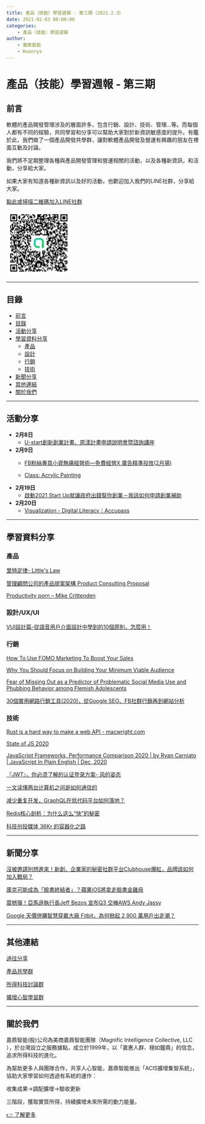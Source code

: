 ```yaml
---
title: 產品（技能）學習週報 - 第三期（2021.2.3）
date: 2021-02-03 00:00:00
categories:
	- 產品（技能）學習週報
author:
	- 嘉鼎智能
	- Huanrys
---
```


# 產品（技能）學習週報 - 第三期
## 前言

軟體的產品開發管理涉及的層面許多，包含行銷、設計、技術、管理...等。而每個人都有不同的經驗，共同學習和分享可以幫助大家對於新資訊敏感度的提升。有鑑於此，我們做了一個產品開發共學群，讓對軟體產品開發及營運有興趣的朋友在裡面互動及討論。

我們將不定期整理各種與產品開發管理和營運相關的活動，以及各種新資訊，和活動，分享給大家。

如果大家有知道各種新資訊以及好的活動，也歡迎加入我們的LINE社群，分享給大家。


[點此或掃描二維碼加入LINE社群](https://line.me/ti/g2/Dj4AkbdDsY6o4D_CdDUB6Q)

![產品共學群](/img/產品共學群.jpg)

---
## 目錄
- [前言](#前言)
- [目錄](#目錄)
- [活動分享](#活動分享)
- [學習資料分享](#學習資料分享)
	- [產品](#產品、管理)
	- [設計](#設計/UX/UI)
	- [行銷](#行銷、營運)
	- [技術](#技術)
- [新聞分享](#新聞分享)
- [其他連結](#其他連結)
- [關於我們](#關於我們)

---
## 活動分享

- **2月8日**
	- [U-start創新創業計畫、原漾計畫申請說明會暨諮詢講座](https://www.accupass.com/event/2101271000543232999000)
- **2月9日**
	- [FB粉絲專頁小資無痛經營術—免費經營X 廣告精準投放(2月場)](https://www.accupass.com/event/2012250830281973238400)

	- [Class: Acrylic Painting](https://www.meetup.com/letsarttaipei/events/275574455)
- **2月19日**
	- [啟動2021 Start Up就讓政府出錢幫你創業－我該如何申請創業補助](https://www.accupass.com/event/2012250825281577044790)
- **2月20日**
	- [Visualization - Digital Literacy｜Accupass](https://www.accupass.com/event/2101260502202081968545)

---
## 學習資料分享
### 產品
[里特定律- Little's Law](http://www.hanting.tech/2019/04/29/littles-law.html)

[管理顧問公司的產品提案架構 Product Consulting Proposal](https://medium.com/uxeastmeetswest/%E7%AE%A1%E7%90%86%E9%A1%A7%E5%95%8F%E5%85%AC%E5%8F%B8%E7%9A%84%E7%94%A2%E5%93%81%E6%8F%90%E6%A1%88%E5%9F%BA%E6%9C%AC%E6%9E%B6%E6%A7%8B-product-consulting-proposal-ca735564bb91#6708)

[Productivity porn – Mike Crittenden](https://critter.blog/2020/08/06/productivity-porn/)

### 設計/UX/UI
[VUI設計篇-從語音用戶介面設計中學到的10個原則，怎麼用！](https://medium.com/tdic%E5%8F%B0%E7%81%A3%E8%A8%AD%E8%A8%88%E5%B8%AB%E5%9C%A8%E4%B8%AD%E5%9C%8B%E8%B5%B0%E8%B7%B3/vui%E8%A8%AD%E8%A8%88%E7%AF%87-%E5%BE%9E%E8%AA%9E%E9%9F%B3%E7%94%A8%E6%88%B6%E4%BB%8B%E9%9D%A2%E8%A8%AD%E8%A8%88%E4%B8%AD%E5%AD%B8%E5%88%B0%E7%9A%8410%E5%80%8B%E5%8E%9F%E5%89%87-%E6%80%8E%E9%BA%BC%E7%94%A8-80523de00862)


### 行銷
[How To Use FOMO Marketing To Boost Your Sales](https://medium.com/swlh/fomo-marketing-587a250211dc)

[Why You Should Focus on Building Your Minimum Viable Audience](https://medium.com/the-post-grad-survival-guide/why-you-should-celebrate-not-fear-losing-an-email-subscriber-238b8912b241)

[Fear of Missing Out as a Predictor of Problematic Social Media Use and Phubbing Behavior among Flemish Adolescents](https://www.ncbi.nlm.nih.gov/pmc/articles/PMC6211134/)

[30個實用網路行銷工具(2020)，從Google SEO、FB社群行銷再到網站分析](https://ithelp.ithome.com.tw/articles/10252678)

### 技術
[Rust is a hard way to make a web API - macwright.com](https://macwright.com/2021/01/15/rust.html)

[State of JS 2020](https://2020.stateofjs.com/en-US/)

[JavaScript Frameworks, Performance Comparison 2020 | by Ryan Carniato | JavaScript In Plain English | Dec, 2020](https://medium.com/javascript-in-plain-english/javascript-frameworks-performance-comparison-2020-cd881ac21fce)

[『JWT』，你必须了解的认证登录方案- 风的姿态](https://www.cnblogs.com/fengzheng/p/13527425.html)

[一文读懂两台计算机之间是如何通信的](https://xie.infoq.cn/article/071f4642321b349229a8cd844)

[减少重复开发，GraphQL在低代码平台如何落地？](https://www.infoq.cn/article/cWTUJhYMT6DjGQOHIse2)

[Redis核心剖析：为什么这么“快”的秘密](https://xie.infoq.cn/article/b6de9817aaf9091efc8cbbb29)

[科技创投媒体 36Kr 的容器化之路](https://xie.infoq.cn/article/ed995b75c75a9f0a27deaa71f)

---
## 新聞分享

[沒被邀請別想進來！新創、企業家的秘密社群平台Clubhouse爆紅，品牌該如何加入戰局？](https://www.growthmarketer.academy/blog/clubhouse-storm)

[庫克可能成為「臉書終結者」？蘋果iOS將拿走臉書金雞母](https://www.businessweekly.com.tw/international/blog/3005425)

[震撼彈！亞馬遜執行長Jeff Bezos 宣布Q3 交棒AWS Andy Jassy](https://www.inside.com.tw/article/22465-jeff-bezos-will-no-longer-be-ceo-of-amazon-as-of-later-this-year)

[Google 天價併購智慧穿戴大廠 Fitbit，為何掀起 2,900 萬用戶出走潮？](https://ccc.technews.tw/2021/01/24/google-acquired-fitbit-why-has-tens-of-thousands-of-users-run-away)

---
## 其他連結

[過往分享](/categories/產品（技能）學習週報)

[產品共學群](https://line.me/ti/g2/Dj4AkbdDsY6o4D_CdDUB6Q?utm_source=invitation&utm_medium=link_copy&utm_campaign=default)

[所得科技討論群](https://line.me/ti/g2/asPFU-0w4o9MIRSBdb4gtg?utm_source=invitation&utm_medium=link_copy&utm_campaign=default)

[擴增心智學習群](https://line.me/ti/g2/asPFU-0w4o9MIRSBdb4gtg?utm_source=invitation&utm_medium=link_copy&utm_campaign=default)


---
## 關於我們
嘉鼎智能(股)公司為美商嘉鼎智能團隊（Magnific Intelligence Collective, LLC ），於台灣設立之服務據點，成立於1999年，以「嘉惠人群、穩如鐘鼎」的信念，追求所得科技的進化。 

為幫助更多人與團隊合作，共享人心智能，嘉鼎智能推出「ACIS擴增集智系統」，協助大家學習如何透過有系統的運作：

 收集成果->調配擴增->驗收更新

三階段，獲取實質所得，持續擴增未來所需的動力能量。 

[👉 了解更多](https://act.magnific.biz)